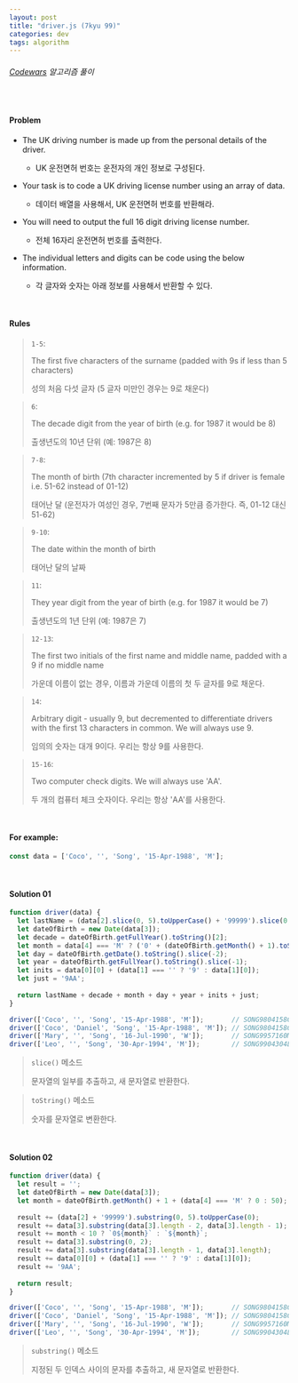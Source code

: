 ```yaml
---
layout: post
title: "driver.js (7kyu 99)"
categories: dev
tags: algorithm
---
```


###### [Codewars](https://www.codewars.com) 알고리즘 풀이

<br>

#### Problem

- The UK driving number is made up from the personal details of the driver.
  - UK 운전면허 번호는 운전자의 개인 정보로 구성된다.
- Your task is to code a UK driving license number using an array of data.
  - 데이터 배열을 사용해서, UK 운전면허 번호를 반환해라.

- You will need to output the full 16 digit driving license number.
  - 전체 16자리 운전면허 번호를 출력한다.
- The individual letters and digits can be code using the below information.
  - 각 글자와 숫자는 아래 정보를 사용해서 반환할 수 있다.

<br>

#### Rules

> `1-5`:
>
> The first five characters of the surname (padded with 9s if less than 5 characters)
>
> 성의 처음 다섯 글자 (5 글자 미만인 경우는 9로 채운다)

> `6`:
>
> The decade digit from the year of birth (e.g. for 1987 it would be 8)
>
> 출생년도의 10년 단위 (예: 1987은 8)

> `7-8`:
>
> The month of birth (7th character incremented by 5 if driver is female i.e. 51-62 instead of 01-12)
>
> 태어난 달 (운전자가 여성인 경우, 7번째 문자가 5만큼 증가한다. 즉, 01-12 대신 51-62)

> `9-10`:
>
> The date within the month of birth
>
> 태어난 달의 날짜

> `11`:
>
> They year digit from the year of birth (e.g. for 1987 it would be 7)
>
> 출생년도의 1년 단위 (예: 1987은 7)

> `12-13`:
>
> The first two initials of the first name and middle name, padded with a 9 if no middle name
>
> 가운데 이름이 없는 경우, 이름과 가운데 이름의 첫 두 글자를 9로 채운다.

> `14`:
>
> Arbitrary digit - usually 9, but decremented to differentiate drivers with the first 13 characters in common. We will always use 9.
>
> 임의의 숫자는 대개 9이다. 우리는 항상 9를 사용한다.

> `15-16`:
>
> Two computer check digits. We will always use 'AA'.
>
> 두 개의 컴퓨터 체크 숫자이다. 우리는 항상 'AA'를 사용한다.

<br>

#### For example:

```js
const data = ['Coco', '', 'Song', '15-Apr-1988', 'M'];
```

<br>

#### Solution 01

```js
function driver(data) {
  let lastName = (data[2].slice(0, 5).toUpperCase() + '99999').slice(0, 5);
  let dateOfBirth = new Date(data[3]);
  let decade = dateOfBirth.getFullYear().toString()[2];
  let month = data[4] === 'M' ? ('0' + (dateOfBirth.getMonth() + 1).toString()).slice(-2) : dateOfBirth.getMonth() + 51;
  let day = dateOfBirth.getDate().toString().slice(-2);
  let year = dateOfBirth.getFullYear().toString().slice(-1);
  let inits = data[0][0] + (data[1] === '' ? '9' : data[1][0]);
  let just = '9AA';
  
  return lastName + decade + month + day + year + inits + just;
}

driver(['Coco', '', 'Song', '15-Apr-1988', 'M']);		// SONG9804158C99AA
driver(['Coco', 'Daniel', 'Song', '15-Apr-1988', 'M']);	// SONG9804158CD9AA
driver(['Mary', '', 'Song', '16-Jul-1990', 'W']);		// SONG9957160M99AA
driver(['Leo', '', 'Song', '30-Apr-1994', 'M']);		// SONG9904304L99AA
```

> `slice()` 메소드
>
> 문자열의 일부를 추출하고, 새 문자열로 반환한다.

> `toString()` 메소드
>
> 숫자를 문자열로 변환한다.

<br>

#### Solution 02

```js
function driver(data) {
  let result = '';
  let dateOfBirth = new Date(data[3]);
  let month = dateOfBirth.getMonth() + 1 + (data[4] === 'M' ? 0 : 50);
  
  result += (data[2] + '99999').substring(0, 5).toUpperCase(0);
  result += data[3].substring(data[3].length - 2, data[3].length - 1);
  result += month < 10 ? `0${month}` : `${month}`;
  result += data[3].substring(0, 2);
  result += data[3].substring(data[3].length - 1, data[3].length);
  result += data[0][0] + (data[1] === '' ? '9' : data[1][0]);
  result += '9AA';
  
  return result;
}

driver(['Coco', '', 'Song', '15-Apr-1988', 'M']);		// SONG9804158C99AA
driver(['Coco', 'Daniel', 'Song', '15-Apr-1988', 'M']);	// SONG9804158CD9AA
driver(['Mary', '', 'Song', '16-Jul-1990', 'W']);		// SONG9957160M99AA
driver(['Leo', '', 'Song', '30-Apr-1994', 'M']);		// SONG9904304L99AA
```

> `substring()` 메소드
>
> 지정된 두 인덱스 사이의 문자를 추출하고, 새 문자열로 반환한다.

<br>